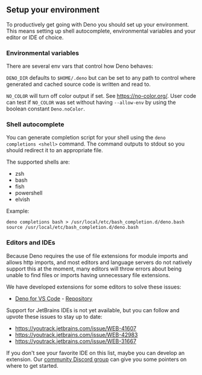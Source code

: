 ## Setup your environment

To productively get going with Deno you should set up your environment. This
means setting up shell autocomplete, environmental variables and your editor or
IDE of choice.

### Environmental variables

There are several env vars that control how Deno behaves:

`DENO_DIR` defaults to `$HOME/.deno` but can be set to any path to control where
generated and cached source code is written and read to.

`NO_COLOR` will turn off color output if set. See https://no-color.org/. User
code can test if `NO_COLOR` was set without having `--allow-env` by using the
boolean constant `Deno.noColor`.

### Shell autocomplete

You can generate completion script for your shell using the
`deno completions <shell>` command. The command outputs to stdout so you should
redirect it to an appropriate file.

The supported shells are:

- zsh
- bash
- fish
- powershell
- elvish

Example:

```shell
deno completions bash > /usr/local/etc/bash_completion.d/deno.bash
source /usr/local/etc/bash_completion.d/deno.bash
```

### Editors and IDEs

Because Deno requires the use of file extensions for module imports and allows
http imports, and most editors and language servers do not natively support this
at the moment, many editors will throw errors about being unable to find files
or imports having unnecessary file extensions.

We have developed extensions for some editors to solve these issues:

- [Deno for VS Code](https://marketplace.visualstudio.com/items?itemName=justjavac.vscode-deno) - [Repository](https://github.com/denoland/vscode_deno)

Support for JetBrains IDEs is not yet available, but you can follow and upvote
these issues to stay up to date:

- https://youtrack.jetbrains.com/issue/WEB-41607
- https://youtrack.jetbrains.com/issue/WEB-42983
- https://youtrack.jetbrains.com/issue/WEB-31667

If you don't see your favorite IDE on this list, maybe you can develop an
extension. Our [community Discord group](https://discord.gg/TGMHGv6) can give
you some pointers on where to get started.
